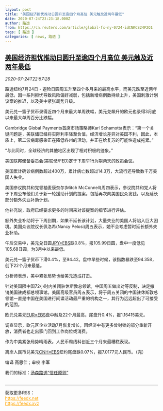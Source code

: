 ```yaml
---
layout: post
title: "美国经济担忧推动日圆升至逾四个月高位 美元触及近两年最低"
date: 2020-07-24T23:23:18.000Z
author: 路透
from: https://cn.reuters.com/article/global-fx-ny-0724-idCNKCS24P2Q1
tags: [ 路透 ]
categories: [ news, 路透 ]
---
```

<!--1595632998000-->
[美国经济担忧推动日圆升至逾四个月高位 美元触及近两年最低](https://cn.reuters.com/article/global-fx-ny-0724-idCNKCS24P2Q1)
------

<div>
<div><i>2020-07-24T22:57:28</i></div><div class="StandardArticleBody_body"><p>路透纽约7月24日 - 避险日圆周五升至四个多月来的最高水平，而美元跌至近两年最低，因一系列担忧导致风险偏好减弱，包括新增病例数持续上升，美国刺激计划议案的推迟，以及美中紧张局势升级。 </p><p>美元兑一篮子货币录得近四个月来最大单周跌幅，美元兑飙升的欧元也录得3月底以来最大单周百分比跌幅。 </p><p>Cambridge Global Payments首席市场策略师Karl Schamotta表示：“第一个关键问题是，美联储已经将实际利率降至负值，经济增长差异对美国不利，因此，本质上，第二波病毒感染正在降低各州的活动，并正在给复苏的可能性造成拖累。” </p><p>“与此同时，全球经济的其他地区出现了相对积极的迹象。” </p><p>美国联邦储备委员会(美联储/FED)定于下周举行为期两天的政策会议。 </p><p>美国累计确诊病例数超过400万，累计病亡数超过14.3万，大流行还导致数千万美国人失业。 </p><p>美国参议院共和党领袖麦康奈尔(Mitch McConnell)周四表示，参议院共和党人将于下周公布他们关于新一轮援助计划的提案，包括再次向美国民众发钱，以及延长部分额外失业补助计划。 </p><p>他补充说，政府已经要求更多的时间来对该提案的细节进行评估。 </p><p>额外失业补助将于下周到期，如果不延长该计划，大量失业的美国人将陷入巨大困境。美国众议院议长佩洛希(Nancy Pelosi)周五表示，她不会考虑暂时延长额外失业补助。 </p><p>午后交易中，美元兑日圆<a href="/investing/currencies/quote?srcCurr=JPY&destCurr=USD">JPY=EBS</a>跌0.8%，报105.99日圆，盘中一度低见105.68日圆，为3月中以来最低。 </p><p>美元兑一篮子货币下滑0.4%，至94.42。盘中早些时候，该指数暴跌至94.358，创下22个月来最低。 </p><p>分析师表示，美中紧张局势也给美元造成打击。 </p><p>针对美国限中国72小时内关闭驻休斯敦总领馆，中国周五做出对等反制，决定撤销美国驻成都总领事馆。美国高级官员周五表示，将于周五关闭的中国驻休斯敦总领馆一直是中国在美国进行间谍活动最严重的机构之一，其行为远远超出了可接受的范围。 </p><p>欧元兑美元<a href="/investing/currencies/quote?srcCurr=EUR&destCurr=USD">EUR=EBS</a>盘中触及22个月最高，尾盘升0.4%，报1.16415美元。 </p><p>调查显示，欧元区企业活动7月恢复增长，因经济中有更多曾封锁的部分重新开放，消费者也走出家门回到工作岗位或消费。 </p><p>作为中美紧张局势晴雨表，人民币周线料创近三个月来最糟糕表现。 </p><p>离岸人民币兑美元<a href="/investing/currencies/quote?srcCurr=CNH&destCurr=USD">CNH=EBS</a>纽约尾盘跌0.07%，报7.0177元人民币。（完） </p><div class="Attribution_container"><div class="Attribution_attribution"><p class="Attribution_content">编译 高思佳；审校 李军</p></div></div><div class="StandardArticleBody_trustBadgeContainer"><span class="StandardArticleBody_trustBadgeTitle">我们的标准：</span><span class="trustBadgeUrl"><a href="https://www.thomsonreuters.cn/content/dam/openweb/documents/pdf/china/brochures/about-us-1.pdf">汤森路透“信任原则”</a></span></div></div><br><hr><div>获取更多RSS：<br><a href="https://feedx.net" style="color:orange" target="_blank">https://feedx.net</a> <br><a href="https://feedx.xyz" style="color:orange" target="_blank">https://feedx.xyz</a><br></div>
</div>

